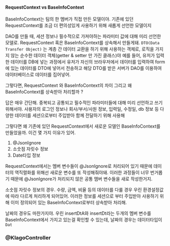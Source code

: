 
#### RequestContext vs BaseInfoContext 

BaseInfoContext는 팀의 한 멤버가 직접 만든 모델이야. 
기존에 있던 RequestContext를 조금 더 편의성있게 사용하기 위해 새롭게 선언한 모델이지 

DAO를 만들 때, 세션 정보나 필수적으로 가져야하는 파라미터 값에 대해 미리 선언한 모델로.  RequestContext 혹은 BaseInfoContext를 상속해서 만들게돼.
		 `DTO(Data Transfer Object)` 는 계층 간 데이터 교환을 하기 위해 사용하는 객체로,  로직을 가지지 않는 순수한 데이터 객체(getter & setter 만 가진 클래스)야 
		예를 들어, 유저가 입력한 데이터를 DB에 넣는 과정에서 유저가 자신의 브라우저에서 데이터를 입력하여 form에 있는 데이터를 DTO에 넣어서 전송하고 해당 DTO를 받은 서버가 DAO를 이용하여 데이터베이스로 데이터를 집어넣어. 

그렇다면, RequestContext 와 BaseInfoContext의 차이 그리고 왜 BaseInfoContext를 상속받아 처리할까 ?

답은 매우 간단해. 중복되고 공통되고 필수적인 파라미터들에 대해 미리 선언하고 쓰기 위해서야. 
사용자의 로그인 정보나 회사/부서/사원 정보, 입력일, 수정일, db 정보 등 다양한 데이터를 세션으로부터 주입받아 함께 전달하기 위해 사용해

그렇다면 왜 기존에 있던 RequestContext에서 새로운 모델인 BaseInfoContext를 만들었을까. 이건 몇 가지 이유가 있어. 

1. @JsonIgnore
2.  소숫점 자릿수 정보
3. Date타입 정보 

RequestContext에서는 멤버 변수들이 @JsonIgnore로 처리되어 있기 때문에 데이터의 역직렬화를 위해선 새로운 변수를 또 작성해줘야돼. 이러한 과정들이 너무 번거롭기 때문에 @JsonIgnore가 처리되지 않은 공통 맴버 변수들을 새로 작성한거지. 

소숫점 자릿수 정보의 경우. 수량, 금액, 비율 등의 데이터를 다룰 경우 우린 환경설정값에 따라 다르게 처리하게 되어있어. 이러한 정보를 세션으로 부터 주입받아 사용하기 위해 이미 정의되어 있는 BaseInfoContext로부터 상속받아 처리해.

날짜의 경우도 마찬가지야. 
우린 insertDtA와 insertDt라는 두개의 멤버 변수를 BaseInfoContext에서 가지고 있는걸 확인할 수 있는데, 날짜의 경우는 데이터타입이 `Dat`


### @KlagoController
